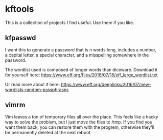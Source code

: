 # kftools

This is a collection of projects I find useful. Use them if you like.


## kfpasswd

I want this to generate a password that is n words long, includes a number, a
capital letter, a special character, and a misspelling somewhere in the
password.

The wordlist used is composed of longer words than diceware. Download it for
yourself here:
https://www.eff.org/files/2016/07/18/eff_large_wordlist.txt

Or read more about it here:
https://www.eff.org/deeplinks/2016/07/new-wordlists-random-passphrases


## vimrm

Vim leaves a ton of temporary files all over the place. This feels like a hacky
way to solve the problem, but I just move the files to /tmp. If you find you want
them back, you can restore them with the progrem, otherwise they'll be permanently 
deleted at the next reboot.